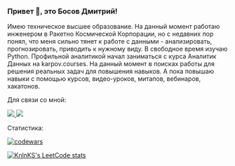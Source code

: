 ### Привет 👋, это Босов Дмитрий!

Имею техническое высшее образование. На данный момент работаю инженером в Ракетно Космической Корпорации, но с недавних пор понял, что меня сильно тянет к работе с данными - анализировать, прогнозировать, приводить к нужному виду. В свободное время изучаю Python. Профильной аналитикой начал заниматься с курса Аналитик Данных на karpov.courses. На данный момент в поисках работы для решения реальных задач для повышения навыков. А пока повышаю навыки с помощью курсов, видео-уроков, митапов, вебинаров, хакатонов.

Для связи со мной:

<a href = 'https://discordapp.com/users/152757757169238016/'>
  <img src = "https://img.shields.io/badge/Discord-%235865F2.svg?style=for-the-badge&logo=discord&logoColor=white">
</a>

<a href = 'https://t.me/bdmitrys'>
  <img src = "https://img.shields.io/badge/Telegram-2CA5E0?style=for-the-badge&logo=telegram&logoColor=white">
</a>


Статистика:

[![codewars](https://www.codewars.com/users/Quller/badges/micro)](https://www.codewars.com/users/Quller)

[![KnlnKS's LeetCode stats](https://leetcode-stats-six.vercel.app/api?username=Quller&theme=dark)](https://github.com/Quller/leetcode-stats)

